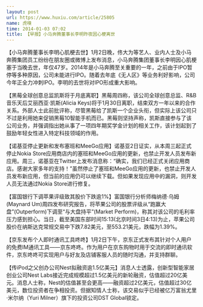 ```yaml
---
layout: post
url: https://www.huxiu.com/article/25805
name: 虎嗅
time: 2014-01-03 07:02
title: 【早报】小马奔腾董事长李明昨夜因心梗离世
---
```

【小马奔腾董事长李明心肌梗去世】1月2日晚，佟大为等艺人、业内人士及小马奔腾集团员工纷纷在朋友圈或微博上发布消息，小马奔腾集团董事长李明因心肌梗塞于当晚去世，年仅47岁。2014年是小马奔腾至关重要的一年，之前由于IPO暂停等多种原因，公司未能进行IPO。随着去年底《无人区》等业务利好影响，公司今年正全力冲刺IPO。李明的去世将对IPO形成重大影响。

【黑莓全球创意总监凯斯将于月底离职】黑莓周四称，该公司全球创意总监、R&B音乐天后艾丽西亚·凯斯(Alicia Keys)将于1月30日离职，结束双方一年以来的合作关系。外部人士此前批评称，尽管黑莓给了凯斯一个企业头衔，但实际上该公司只不过是利用她来促销黑莓10智能手机而已。黑莓则坚持声称，凯斯直接参与了该公司业务，并强调指出她从事了一项四年期奖学金计划的相关工作，该计划起到了鼓励年轻女性进入特定科技领域的作用。

【诺基亚停止更新和发布塞班和MeeGo应用】诺基亚2日证实，从本周三起正式停止Nokia Store应用商店内的塞班和MeeGo应用的更新，也禁止开发人员发布新应用。周三，诺基亚在Twitter上发布消息称：“确实，我们已经正式关闭应用商店。感谢大家多年的支持！”虽然停止了塞班和MeeGo应用的更新，也禁止开发人员发布新应用，但当前的应用仍可以继续下载。但如果发现应用中的漏洞，则开发人员无法通过Nokia Store进行修复。

【富国银行下调苹果评级致其股价下跌逾1%】富国银行分析师梅纳德·乌姆(Maynard Um)周四发布研究报告，将苹果公司的股票评级从“跑赢大盘”(Outperform)下调至“与大盘持平”(Market Perform)，称其对该公司的毛利率压力感到担心。当日，截至美国东部时间15:13(北京时间3日4:13)为止，苹果公司股价在纳斯达克常规交易中下跌7.82美元，至553.21美元，跌幅为1.39%。

【京东发布个人即时通讯工具咚咚】1月2日下午，京东正式发布其针对个人用户的免费IM通讯工具——京东咚咚。作为用户在京东购物时用于交流的即时通讯软件，京东咚咚可实现用户与好友及店铺客服人员的随时沟通，并支持群聊。

【传iPod之父创办公司Nest拟融资逾1.5亿美元】消息人士透露，创新型智能家居创业公司Nest Labs接近完成规模超过1.5亿美元的新轮融资，估值超过20亿美元。消息人士称，Nest的估值甚至会更高——融资超过2亿美元，估值超过30亿美元，数位投资者在争相投资。但据知情人士称，该交易似乎已经被亿万富翁尤里·米尔纳（Yuri Milner）旗下的投资公司DST Global锁定。

